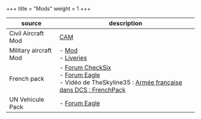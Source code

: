 +++
title = "Mods"
weight = 1
+++

source       | description
------------ | -----------
Civil Aircraft Mod | [CAM](https://cam.em-key.de/)
Military aircraft Mod | - [Mod](https://www.digitalcombatsimulator.com/en/files/3307071/)<br /> - [Liveries](https://www.digitalcombatsimulator.com/en/files/3310355/?sphrase_id=2689228)
French pack | - [Forum CheckSix](http://www.checksix-forums.com/viewtopic.php?f=435&t=203358)<br /> - [Forum Eagle](https://forums.eagle.ru/showthread.php?t=279974)<br /> - Vidéo de TheSkyline35 : [Armée française dans DCS : FrenchPack](https://www.youtube.com/watch?v=qnqmmsY1-Do)
UN Vehicule Pack | - [Forum Eagle](https://forums.eagle.ru/forum/english/dcs-world-topics/mods-and-apps/liveries-skinning/combined-arms-aa/183967-un-vehicles-pack?t=183782)

